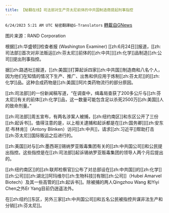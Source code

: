 ```yaml
---
title: 【秘翻在线】司法部对生产芬太尼前体的中共国制造商提起刑事指控
---
```

`6/24/2023 5:21 AM UTC 秘密翻譯組G-Translators` [轉載自GNews](https://gnews.org/articles/1408592)

图片来源：RAND Corporation    

根据[[zh:华盛顿]]检查者报 (Washington Examiner) [[zh:6月24日]]报道，[[zh:司法部]]首次对非法贩运[[zh:芬太尼]]前体的[[zh:中共]][[zh:化学]]品制造[[zh:公司]]提出刑事指控。

据[[zh:路透社]]报道，[[zh:美国]]打算起诉四家[[zh:中共国]]制造商和八名个人，因为他们在知情的情况下生产、推广、出售和供应用于炼制[[zh:芬太尼]]的[[zh:化学]]品。这种合成药物是[[zh:美国]]阿片类药物流行的部分原因。

[[zh:司法部]]的一份新闻稿写道，“在调查中，缉毒局查获了200多公斤与[[zh:芬太尼]]有关的前体[[zh:化学]]品，这一数量可能包含足以杀死2500万[[zh:美国]]人的致命剂量。”

[[zh:司法部]]周五宣布，有两名涉案人被捕，[[zh:纽约南区]]和东区公开了三份[[zh:起诉书]]。值得注意的是，以上相关逮捕和起诉都是在[[zh:国务卿]][[zh:安东尼·布林肯]]（Antony Blinken）访问[[zh:中共]]，请求[[zh:习近平]]帮助打击[[zh:芬太尼]]国际贩运之后进行的。

[[zh:美国]]对与[[zh:墨西哥]]锡纳罗亚贩毒集团有关的[[zh:中共国公司]]和公民提出指控。这些指控是在[[zh:司法部]]起诉锡纳罗亚贩毒集团的领导人两个月后提出的。

[[zh:纽约南区]]的[[zh:联邦检察官]]公布了对总部设在[[zh:中共国]]的[[zh:化学]][[zh:公司]][[zh:湖北]]阿玛维尔[[zh:生物科技]]有限[[zh:公司]]（Hubei Amarvel Biotech）及其一些高管的[[zh:起诉书]]。除被捕的两人Qingzhou Wang 和Yiyi Chen之外Er Yang目前仍逍遥法外。

在[[zh:纽约]]东区，另外三家[[zh:中共国公司]]和五名公民被指控共谋非法生产和分销[[zh:芬太尼]]。
